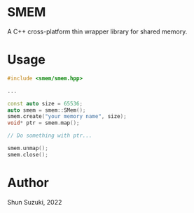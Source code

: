 # SMEM

A C++ cross-platform thin wrapper library for shared memory.

# Usage

```cpp
#include <smem/smem.hpp>

...

const auto size = 65536;
auto smem = smem::SMem();
smem.create("your memory name", size);
void* ptr = smem.map();

// Do something with ptr...

smem.unmap();
smem.close();
``` 

# Author

Shun Suzuki, 2022
